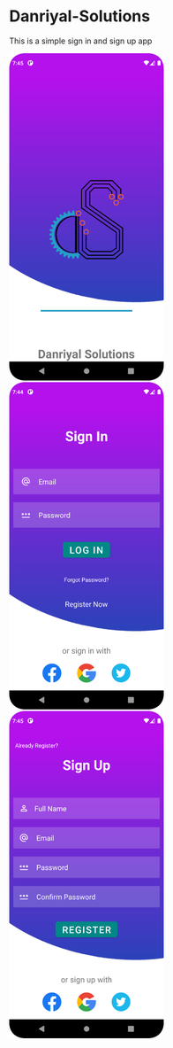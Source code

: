 # Danriyal-Solutions
This is a simple sign in and sign up app


<img src="./Splash Screen.png" width= "280" title= "Splash Screen sreenshot">
<img src="./Sign In page.png" width= "280" title= "Sign In page sreenshot">
<img src="./Sign Up page.png" width= "280" title= "Sign UP page sreenshot">

